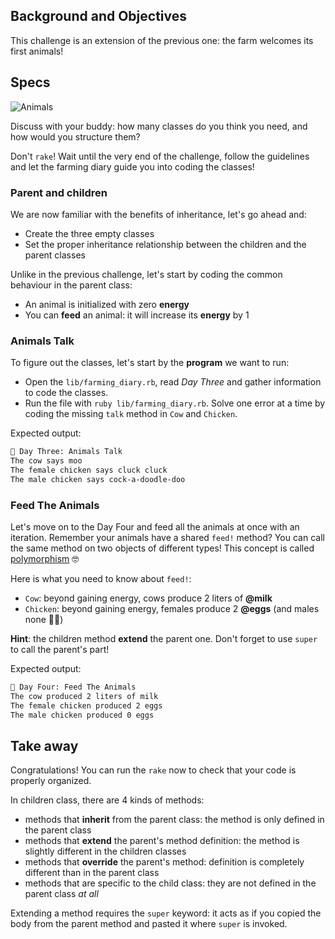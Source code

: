 ## Background and Objectives

This challenge is an extension of the previous one: the farm welcomes its first animals!


## Specs

![Animals](https://raw.githubusercontent.com/lewagon/fullstack-images/master/ruby/farming-diary/animals.svg?sanitize=true)

Discuss with your buddy: how many classes do you think you need, and how would you structure them?

Don't `rake`! Wait until the very end of the challenge, follow the guidelines and let the farming diary guide you into coding the classes!


### Parent and children
We are now familiar with the benefits of inheritance, let's go ahead and:
- Create the three empty classes
- Set the proper inheritance relationship between the children and the parent classes

Unlike in the previous challenge, let's start by coding the common behaviour in the parent class:
- An animal is initialized with zero **energy**
- You can **feed** an animal: it will increase its **energy** by 1


### Animals Talk
To figure out the classes, let's start by the **program** we want to run:
- Open the `lib/farming_diary.rb`, read _Day Three_ and gather information to code the classes.
- Run the file with `ruby lib/farming_diary.rb`. Solve one error at a time by coding the missing `talk` method in `Cow` and `Chicken`.

Expected output:

```bash
📝 Day Three: Animals Talk
The cow says moo
The female chicken says cluck cluck
The male chicken says cock-a-doodle-doo
```

### Feed The Animals
Let's move on to the Day Four and feed all the animals at once with an iteration. Remember your animals have a shared `feed!` method? You can call the same method on two objects of different types! This concept is called [polymorphism](https://thoughtbot.com/blog/back-to-basics-polymorphism-and-ruby) 🤓

Here is what you need to know about `feed!`:
- `Cow`: beyond gaining energy, cows produce 2 liters of **@milk**
- `Chicken`: beyond gaining energy, females produce 2 **@eggs** (and males none 🤷‍♂️)

**Hint**: the children method **extend** the parent one. Don't forget to use `super` to call the parent's part!

Expected output:

```bash
📝 Day Four: Feed The Animals
The cow produced 2 liters of milk
The female chicken produced 2 eggs
The male chicken produced 0 eggs
```

## Take away

Congratulations! You can run the `rake` now to check that your code is properly organized.

In children class, there are 4 kinds of methods:
- methods that **inherit** from the parent class: the method is only defined in the parent class
- methods that **extend** the parent's method definition: the method is slightly different in the children classes
- methods that **override** the parent's method: definition is completely different than in the parent class
- methods that are specific to the child class: they are not defined in the parent class _at all_

Extending a method requires the `super` keyword: it acts as if you copied the body from the parent method and pasted it where `super` is invoked.
